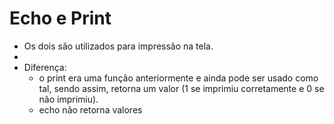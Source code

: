 <h1>Echo e Print</h1>
<ul>
    <li>Os dois são utilizados para impressão na tela.<li>
    <li>Diferença:
        <ul>
            <li>
                o print era uma função anteriormente e ainda pode ser usado como tal, sendo assim, retorna um valor (1 se imprimiu corretamente e 0 se não imprimiu).
            </li>
            <li>
                echo não retorna valores
            </li>
        </ul>
    </li>
</ul>